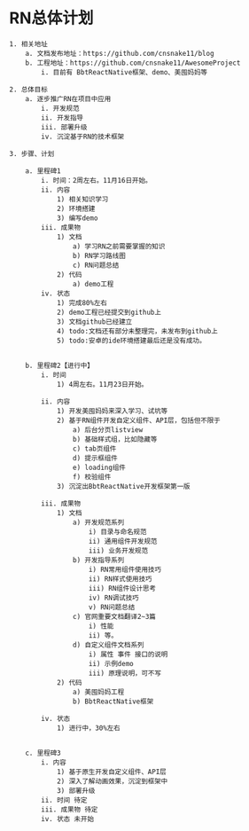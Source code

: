 # RN总体计划
	1. 相关地址
		a. 文档发布地址：https://github.com/cnsnake11/blog
		b. 工程地址：https://github.com/cnsnake11/AwesomeProject
			i. 目前有 BbtReactNative框架、demo、美囤妈妈等
			
	2. 总体目标
		a. 逐步推广RN在项目中应用
			i. 开发规范
			ii. 开发指导
			iii. 部署升级
			iv. 沉淀基于RN的技术框架
			
	3. 步骤、计划
	
		a. 里程碑1
			i. 时间：2周左右。11月16日开始。
			ii. 内容
				1) 相关知识学习
				2) 环境搭建
				3) 编写demo
			iii. 成果物
				1) 文档
					a) 学习RN之前需要掌握的知识
					b) RN学习路线图
					c) RN问题总结
				2) 代码
					a) demo工程
			iv. 状态
				1) 完成80%左右
				2) demo工程已经提交到github上
				3) 文档github已经建立
				4) todo:文档还有部分未整理完，未发布到github上
				5) todo:安卓的ide环境搭建最后还是没有成功。
				
				
		b. 里程碑2【进行中】
			i. 时间
				1) 4周左右。11月23日开始。
				
			ii. 内容
				1) 开发美囤妈妈来深入学习、试坑等
				2) 基于RN组件开发自定义组件、API层，包括但不限于
					a) 后台分页listview
					b) 基础样式组，比如隐藏等
					c) tab页组件
					d) 提示框组件
					e) loading组件
					f) 校验组件
				3) 沉淀出BbtReactNative开发框架第一版
				
			iii. 成果物
				1) 文档
					a) 开发规范系列
						i) 目录与命名规范
						ii) 通用组件开发规范
						iii) 业务开发规范
					b) 开发指导系列
						i) RN常用组件使用技巧
						ii) RN样式使用技巧
						iii) RN组件设计思考
						iv) RN调试技巧
						v) RN问题总结
					c) 官网重要文档翻译2~3篇
						i) 性能
						ii) 等。
					d) 自定义组件文档系列
						i) 属性 事件 接口的说明
						ii) 示例demo
						iii) 原理说明，可不写
				2) 代码
					a) 美囤妈妈工程
					b) BbtReactNative框架
					
			iv. 状态
				1) 进行中，30%左右
				
				
		c. 里程碑3
			i. 内容
				1) 基于原生开发自定义组件、API层
				2) 深入了解动画效果，沉淀到框架中
				3) 部署升级
			ii. 时间 待定
			iii. 成果物 待定
			iv. 状态 未开始
				



